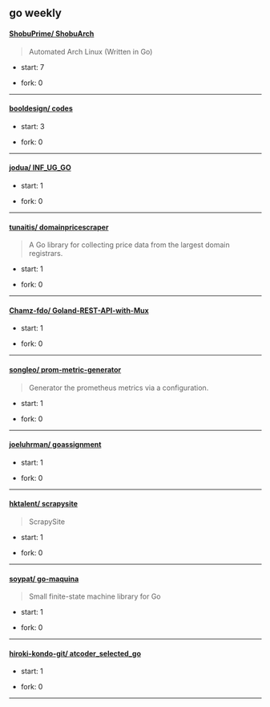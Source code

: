## go weekly

#### [ShobuPrime/ ShobuArch](https://github.com/ShobuPrime/ShobuArch)
>  Automated Arch Linux (Written in Go)
+ start: 7
+ fork: 0
---
#### [booldesign/ codes](https://github.com/booldesign/codes)
>  
+ start: 3
+ fork: 0
---
#### [jodua/ INF_UG_GO](https://github.com/jodua/INF_UG_GO)
>  
+ start: 1
+ fork: 0
---
#### [tunaitis/ domainpricescraper](https://github.com/tunaitis/domainpricescraper)
>  A Go library for collecting price data from the largest domain registrars.
+ start: 1
+ fork: 0
---
#### [Chamz-fdo/ Goland-REST-API-with-Mux](https://github.com/Chamz-fdo/Goland-REST-API-with-Mux)
>  
+ start: 1
+ fork: 0
---
#### [songleo/ prom-metric-generator](https://github.com/songleo/prom-metric-generator)
>  Generator the prometheus metrics via a configuration.
+ start: 1
+ fork: 0
---
#### [joeluhrman/ goassignment](https://github.com/joeluhrman/goassignment)
>  
+ start: 1
+ fork: 0
---
#### [hktalent/ scrapysite](https://github.com/hktalent/scrapysite)
>  ScrapySite
+ start: 1
+ fork: 0
---
#### [soypat/ go-maquina](https://github.com/soypat/go-maquina)
>  Small finite-state machine library for Go
+ start: 1
+ fork: 0
---
#### [hiroki-kondo-git/ atcoder_selected_go](https://github.com/hiroki-kondo-git/atcoder_selected_go)
>  
+ start: 1
+ fork: 0
---